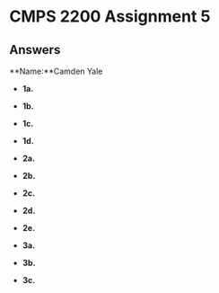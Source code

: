# CMPS 2200 Assignment 5
## Answers

**Name:**Camden Yale






- **1a.**


- **1b.**


- **1c.**

- **1d.**


- **2a.**


- **2b.**


- **2c.**

- **2d.**

- **2e.**



- **3a.**


- **3b.**


- **3c.**
